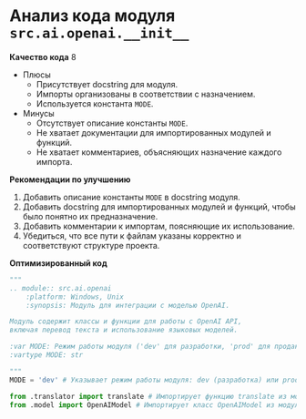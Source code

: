 # Анализ кода модуля `src.ai.openai.__init__`

**Качество кода**
8
- Плюсы
    - Присутствует docstring для модуля.
    - Импорты организованы в соответствии с назначением.
    - Используется константа `MODE`.
- Минусы
    - Отсутствует описание константы `MODE`.
    - Не хватает документации для импортированных модулей и функций.
    - Не хватает комментариев, объясняющих назначение каждого импорта.

**Рекомендации по улучшению**

1.  Добавить описание константы `MODE` в docstring модуля.
2.  Добавить docstring для импортированных модулей и функций, чтобы было понятно их предназначение.
3.  Добавить комментарии к импортам, поясняющие их использование.
4.  Убедиться, что все пути к файлам указаны корректно и соответствуют структуре проекта.

**Оптимизированный код**

```python
"""
.. module:: src.ai.openai
    :platform: Windows, Unix
    :synopsis: Модуль для интеграции с моделью OpenAI.

Модуль содержит классы и функции для работы с OpenAI API,
включая перевод текста и использование языковых моделей.

:var MODE: Режим работы модуля ('dev' для разработки, 'prod' для продакшена)
:vartype MODE: str

"""
MODE = 'dev' # Указывает режим работы модуля: dev (разработка) или prod (продакшен)

from .translator import translate # Импортирует функцию translate из модуля translator для перевода текста.
from .model import OpenAIModel # Импортирует класс OpenAIModel из модуля model для работы с моделями OpenAI.
```